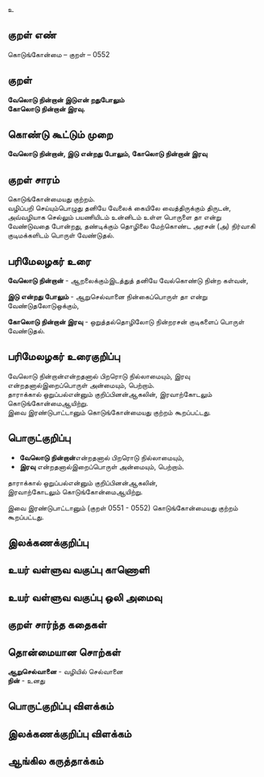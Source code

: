 உ

## குறள் எண் 

கொடுங்கோன்மை  – குறள் – 0552  

## குறள் 

**வேலொடு நின்றான் இடுஎன் றதுபோலும்  
கோலொடு நின்றான் இரவு.**  

## கொண்டு கூட்டும் முறை

**வேலொடு நின்றான், இடு என்றது போலும், கோலொடு நின்றான் இரவு**

## குறள் சாரம் 

 கொடுங்கோன்மையது குற்றம்.  
 வழிப்பறி செய்யும்பொழுது தனியே வேலைக் கையிலே வைத்திருக்கும் திருடன், அவ்வழியாக செல்லும் பயணியிடம் உன்னிடம் உள்ள பொருளை தா என்று வேண்டுவதை போன்றது, தண்டிக்கும் தொழிலை மேற்கொண்ட அரசன் (அ) நிர்வாகி குடிமக்களிடம் பொருள் வேண்டுதல்.  
 
## பரிமேலழகர் உரை

**வேலொடு நின்றான்** - ஆறலைக்கும்இடத்துத் தனியே வேல்கொண்டு நின்ற கள்வன்,  

**இடு என்றது போலும்** - ஆறுசெல்வானை நின்கைப்பொருள் தா என்று வேண்டுதலோடுஒக்கும்,  

**கோலொடு நின்றான் இரவு** - ஒறுத்தல்தொழிலோடு நின்றரசன் குடிகளைப் பொருள் வேண்டுதல்.

## பரிமேலழகர் உரைகுறிப்பு   

வேலொடு நின்றான்என்றதனால் பிறரொடு நில்லாமையும், இரவு என்றதனால்இறைப்பொருள் அன்மையும், பெற்றாம்.  
தாராக்கால் ஒறுப்பல்என்னும் குறிப்பினன்ஆகலின், இரவாற்கோடலும் கொடுங்கோன்மைஆயிற்று.  
இவை இரண்டுபாட்டானும் கொடுங்கோன்மையது குற்றம் கூறப்பட்டது.    

## பொருட்குறிப்பு 

* **வேலொடு நின்றான்**என்றதனால் பிறரொடு நில்லாமையும்,  
* **இரவு** என்றதனால்இறைப்பொருள் அன்மையும், பெற்றாம்.  

தாராக்கால் ஒறுப்பல்என்னும் குறிப்பினன்ஆகலின்,  
இரவாற்கோடலும் கொடுங்கோன்மைஆயிற்று.    

இவை இரண்டுபாட்டானும் (குறள் 0551 - 0552) கொடுங்கோன்மையது குற்றம் கூறப்பட்டது.      

## இலக்கணக்குறிப்பு  


## உயர் வள்ளுவ வகுப்பு காணொளி


## உயர் வள்ளுவ வகுப்பு ஒலி அமைவு 

 
## குறள் சார்ந்த கதைகள் 


## தொன்மையான சொற்கள்

**ஆறுசெல்வானை** - வழியில் செல்வானை     
**நின்** - உனது 

## பொருட்குறிப்பு விளக்கம்


## இலக்கணக்குறிப்பு விளக்கம்


## ஆங்கில கருத்தாக்கம் 


